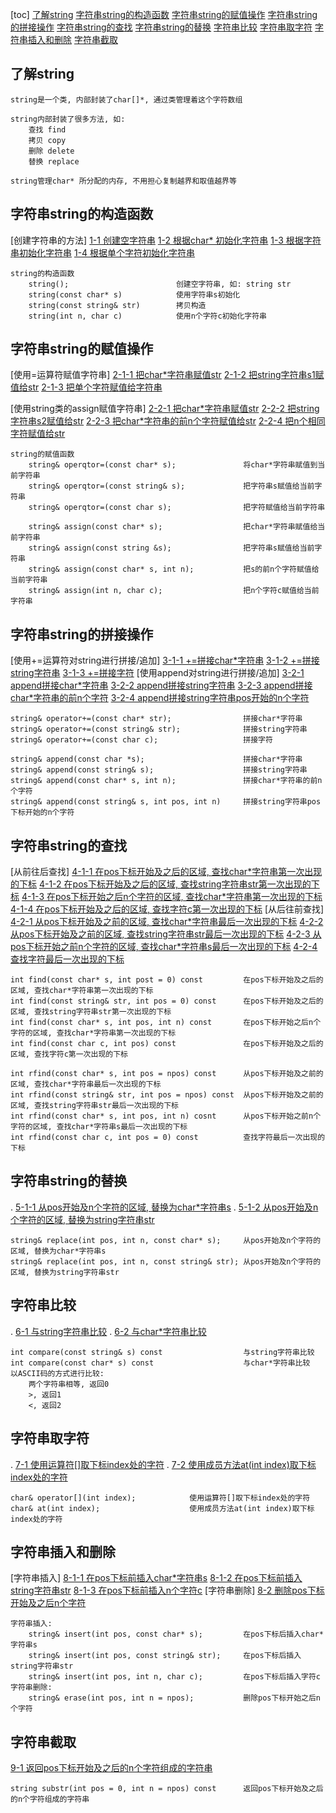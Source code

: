 [toc]
    [了解string](#了解string)
    [字符串string的构造函数](#字符串string的构造函数)
    [字符串string的赋值操作](#字符串string的赋值操作)
    [字符串string的拼接操作](#字符串string的拼接操作)
    [字符串string的查找](#字符串string的查找)
    [字符串string的替换](#字符串string的替换)
    [字符串比较](#字符串比较)
    [字符串取字符](#字符串取字符)
    [字符串插入和删除](#字符串插入和删除)
    [字符串截取](#字符串截取)

## 了解string
    
    string是一个类, 内部封装了char[]*, 通过类管理着这个字符数组

    string内部封装了很多方法, 如: 
        查找 find 
        拷贝 copy
        删除 delete 
        替换 replace
    
    string管理char* 所分配的内存, 不用担心复制越界和取值越界等

## 字符串string的构造函数
[创建字符串的方法]
    [1-1 创建空字符串](./_01_createString/_1_createString.cpp)
    [1-2 根据char* 初始化字符串](./_01_createString/_1_createString.cpp)
    [1-3 根据字符串初始化字符串](./_01_createString/_1_createString.cpp)
    [1-4 根据单个字符初始化字符串](./_01_createString/_1_createString.cpp)

    string的构造函数
        string();                        创建空字符串, 如: string str
        string(const char* s)            使用字符串s初始化
        string(const string& str)        拷贝构造
        string(int n, char c)            使用n个字符c初始化字符串

## 字符串string的赋值操作
[使用=运算符赋值字符串]
    [2-1-1 把char*字符串赋值str](./_02_stringAssign/_1_stringAssign.cpp)
    [2-1-2 把string字符串s1赋值给str](./_02_stringAssign/_1_stringAssign.cpp)
    [2-1-3 把单个字符赋值给字符串](./_02_stringAssign/_1_stringAssign.cpp)

[使用string类的assign赋值字符串]
    [2-2-1 把char*字符串赋值str](./_02_stringAssign/_1_stringAssign.cpp)
    [2-2-2 把string字符串s2赋值给str](./_02_stringAssign/_1_stringAssign.cpp)
    [2-2-3 把char*字符串的前n个字符赋值给str](./_02_stringAssign/_1_stringAssign.cpp)
    [2-2-4 把n个相同字符赋值给str](./_02_stringAssign/_1_stringAssign.cpp)

    string的赋值函数
        string& operqtor=(const char* s);               将char*字符串赋值到当前字符串
        string& operqtor=(const string& s);             把字符串s赋值给当前字符串    
        string& operqtor=(const char s);                把字符赋值给当前字符串

        string& assign(const char* s);                  把char*字符串赋值给当前字符串
        string& assign(const string &s);                把字符串s赋值给当前字符串
        string& assign(const char* s, int n);           把s的前n个字符赋值给当前字符串
        string& assign(int n, char c);                  把n个字符c赋值给当前字符串               

## 字符串string的拼接操作
[使用+=运算符对string进行拼接/追加] 
    [3-1-1 +=拼接char*字符串](./_03_stringAppend/_1_stringAppend.cpp)
    [3-1-2 +=拼接string字符串](./_03_stringAppend/_1_stringAppend.cpp)
    [3-1-3 +=拼接字符](./_03_stringAppend/_1_stringAppend.cpp)
[使用append对string进行拼接/追加]
    [3-2-1 append拼接char*字符串](./_03_stringAppend/_1_stringAppend.cpp)
    [3-2-2 append拼接string字符串](./_03_stringAppend/_1_stringAppend.cpp)
    [3-2-3 append拼接char*字符串的前n个字符](./_03_stringAppend/_1_stringAppend.cpp)
    [3-2-4 append拼接string字符串pos开始的n个字符](./_03_stringAppend/_1_stringAppend.cpp)

    string& operator+=(const char* str);                拼接char*字符串 
    string& operator+=(const string& str);              拼接string字符串
    string& operator+=(const char c);                   拼接字符
   
    string& append(const char *s);                      拼接char*字符串
    string& append(const string& s);                    拼接string字符串
    string& append(const char* s, int n);               拼接char*字符串的前n个字符
    string& append(const string& s, int pos, int n)     拼接string字符串pos下标开始的n个字符

## 字符串string的查找
[从前往后查找]
    [4-1-1 在pos下标开始及之后的区域, 查找char*字符串第一次出现的下标](./_04_stringFind/_1_stringFind.cpp)
    [4-1-2 在pos下标开始及之后的区域, 查找string字符串str第一次出现的下标](./_04_stringFind/_1_stringFind.cpp)
    [4-1-3 在pos下标开始之后n个字符的区域, 查找char*字符串第一次出现的下标](./_04_stringFind/_1_stringFind.cpp)
    [4-1-4 在pos下标开始及之后的区域, 查找字符c第一次出现的下标](./_04_stringFind/_1_stringFind.cpp)
[从后往前查找]
    [4-2-1 从pos下标开始及之前的区域, 查找char*字符串最后一次出现的下标](./_04_stringFind/_1_stringFind.cpp)
    [4-2-2 从pos下标开始及之前的区域, 查找string字符串str最后一次出现的下标](./_04_stringFind/_1_stringFind.cpp)
    [4-2-3 从pos下标开始之前n个字符的区域, 查找char*字符串s最后一次出现的下标](./_04_stringFind/_1_stringFind.cpp)
    [4-2-4 查找字符最后一次出现的下标](./_04_stringFind/_1_stringFind.cpp)

    int find(const char* s, int post = 0) const         在pos下标开始及之后的区域, 查找char*字符串第一次出现的下标
    int find(const string& str, int pos = 0) const      在pos下标开始及之后的区域, 查找string字符串str第一次出现的下标
    int find(const char* s, int pos, int n) const       在pos下标开始之后n个字符的区域, 查找char*字符串第一次出现的下标
    int find(const char c, int pos) const               在pos下标开始及之后的区域, 查找字符c第一次出现的下标

    int rfind(const char* s, int pos = npos) const      从pos下标开始及之前的区域, 查找char*字符串最后一次出现的下标
    int rfind(const string& str, int pos = npos) const  从pos下标开始及之前的区域, 查找string字符串str最后一次出现的下标
    int rfind(const char* s, int pos, int n) cosnt      从pos下标开始之前n个字符的区域, 查找char*字符串s最后一次出现的下标
    int rfind(const char c, int pos = 0) const          查找字符最后一次出现的下标

## 字符串string的替换
.   [5-1-1 从pos开始及n个字符的区域, 替换为char*字符串s](./_05_stringReplace/_1_stringReplace.cpp)
.   [5-1-2 从pos开始及n个字符的区域, 替换为string字符串str](./_05_stringReplace/_1_stringReplace.cpp)


    string& replace(int pos, int n, const char* s);     从pos开始及n个字符的区域, 替换为char*字符串s
    string& replace(int pos, int n, const string& str); 从pos开始及n个字符的区域, 替换为string字符串str


## 字符串比较
.   [6-1 与string字符串比较](./_06_stringCompare/_1_stringCompare.cpp)
.   [6-2 与char*字符串比较](./_06_stringCompare/_1_stringCompare.cpp)

    int compare(const string& s) const                  与string字符串比较
    int compare(const char* s) const                    与char*字符串比较
    以ASCII码的方式进行比较:    
        两个字符串相等, 返回0
        >, 返回1
        <, 返回2

## 字符串取字符
.   [7-1 使用运算符[]取下标index处的字符](./_07_stringAt/_07_stringAt.cpp)
.   [7-2 使用成员方法at(int index)取下标index处的字符](./_07_stringAt/_07_stringAt.cpp)

    char& operator[](int index);            使用运算符[]取下标index处的字符
    char& at(int index);                    使用成员方法at(int index)取下标index处的字符

## 字符串插入和删除
[字符串插入]
    [8-1-1 在pos下标前插入char*字符串s](./_08_stringInsert/_1_stringInsert.cpp)
    [8-1-2 在pos下标前插入string字符串str](./_08_stringInsert/_1_stringInsert.cpp)
    [8-1-3 在pos下标前插入n个字符c](./_08_stringInsert/_1_stringInsert.cpp)
[字符串删除]
    [8-2 删除pos下标开始及之后n个字符](./_08_stringInsert/_1_stringInsert.cpp)

    字符串插入:
        string& insert(int pos, const char* s);         在pos下标后插入char*字符串s
        string& insert(int pos, const string& str);     在pos下标后插入string字符串str
        string& insert(int pos, int n, char c);         在pos下标后插入字符c
    字符串删除:
        string& erase(int pos, int n = npos);           删除pos下标开始之后n个字符

## 字符串截取
[9-1 返回pos下标开始及之后的n个字符组成的字符串](./_09_stringSubstr/_1_stringSubstr.cpp)

    string substr(int pos = 0, int n = npos) const      返回pos下标开始及之后的n个字符组成的字符串

